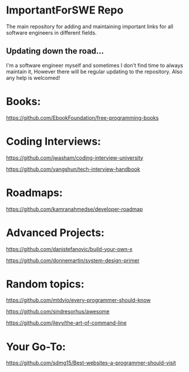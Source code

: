 # ImportantForSWE Repo
The main repository for adding and maintaining important links for all software engineers in different fields.

## Updating down the road...
I'm a software engineer myself and sometimes I don't find time to always maintain it, However there will be regular updating to the repository.
Also any help is welcomed!

# Books:
https://github.com/EbookFoundation/free-programming-books

# Coding Interviews:
https://github.com/jwasham/coding-interview-university

https://github.com/yangshun/tech-interview-handbook

# Roadmaps:
https://github.com/kamranahmedse/developer-roadmap

# Advanced Projects:
https://github.com/danistefanovic/build-your-own-x

https://github.com/donnemartin/system-design-primer

# Random topics:
https://github.com/mtdvio/every-programmer-should-know

https://github.com/sindresorhus/awesome

https://github.com/jlevy/the-art-of-command-line


# Your Go-To:
https://github.com/sdmg15/Best-websites-a-programmer-should-visit
